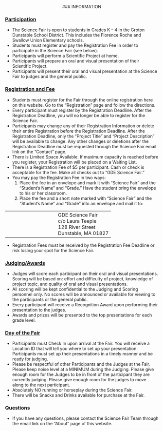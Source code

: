<center>
### INFORMATION
</center>

### <u>Participation</u>

* The Science Fair is open to students in Grades K – 4 in the Groton Dunstable School District.  This includes the Florence Roche and Swallow Union Elementary schools.
* Students must register and pay the Registration Fee in order to participate in the Science Fair (see below).
* Participants will perform a Scientific Project at home.
* Participants will prepare an oral and visual presentation of their Scientific Project.
* Participants will present their oral and visual presentation at the Science Fair to judges and the general public.

### <u>Registration and Fee</u>

* Students must register for the Fair through the online registration here on this website.  Go to the “Registration” page and follow the directions.
* Every participant must register by the Registration Deadline.  After the Registration Deadline, you will no longer be able to register for the Science Fair.
* Participants may change any of their Registration Information or delete their entire Registration before the Registration Deadline.  After the Registration Deadline, only the “Project Title” and “Project Description” will be available to change.  Any other changes or deletions after the Registration Deadline must be requested through the Science Fair email link on the “Contact” page.
* There is Limited Space Available.  If maximum capacity is reached before you register, your Registration will be placed on a Waiting List.
* There is a Registration Fee of $5 per participant.  Cash or check is acceptable for the fee.  Make all checks out to “GDE Science Fair.”
* You may pay the Registration Fee in two ways:
  1. Place the fee in an envelope and mark it with “Science Fair” and the “Student’s Name” and “Grade.”  Have the student bring the envelope to his or her classroom.
  1. Place the fee and a short note marked with “Science Fair” and the “Student’s Name” and “Grade” into an envelope and mail it to:

<table><tr><td width=150><td>
GDE Science Fair<br>
c/o Laura Teeple<br>
128 River Street<br>
Dunstable, MA  01827
</table>

* Registration Fees must be received by the Registration Fee Deadline or risk losing your spot for the Science Fair.

### <u>Judging/Awards</u>

* Judges will score each participant on their oral and visual presentations.  Scoring will be based on:  effort and difficulty of project, knowledge of project topic, and quality of oral and visual presentations.
* All scoring will be kept confidential to the Judging and Scoring personnel only.  No scores will be announced or available for viewing to the participants or the general public.
* Every participant will receive a Recognition Award upon performing their presentation to the judges.
* Awards and prizes will be presented to the top presentations for each grade level.

### <u>Day of the Fair</u>

* Participants must Check In upon arrival at the Fair.  You will receive a Location ID that will tell you where to set up your presentation.  Participants must set up their presentations in a timely manner and be ready for judging.
* Please be respectful of other Participants and the Judges at the Fair.  Please keep noise level at a MINIMUM during the Judging.  Please give enough room for the Judges to be in front of the participant they are currently judging.  Please give enough room for the judges to move along to the next participant.
* Absolutely NO running or horseplay during the Science Fair.
* There will be Snacks and Drinks available for purchase at the Fair.

### Questions

* If you have any questions, please contact the Science Fair Team through the email link on the “About” page of this website.